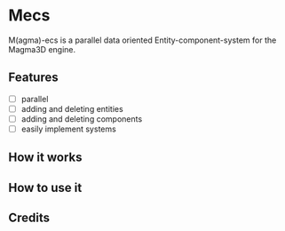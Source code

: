 # Mecs
M(agma)-ecs is a parallel data oriented Entity-component-system for the Magma3D engine.
## Features
- [ ] parallel
- [ ] adding and deleting entities
- [ ] adding and deleting components
- [ ] easily implement systems
## How it works
## How to use it
## Credits

